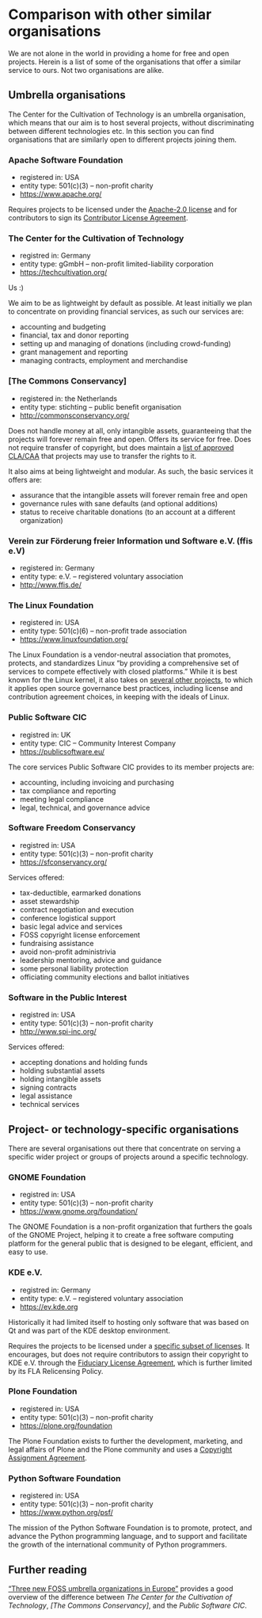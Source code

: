 # Comparison with other similar organisations

We are not alone in the world in providing a home for free and open projects. Herein is a list of some of the organisations that offer a similar service to ours. Not two organisations are alike.


## Umbrella organisations

The Center for the Cultivation of Technology is an umbrella organisation, which means that our aim is to host several projects, without discriminating between different technologies etc. In this section you can find organisations that are similarly open to different projects joining them.


### Apache Software Foundation

- registered in: USA
- entity type: 501(c)(3) – non-profit charity
- <https://www.apache.org/>

Requires projects to be licensed under the [Apache-2.0 license][apache_2.0] and for contributors to sign its [Contributor License Agreement][apache_cla].

[apache_2.0]: http://apache.org/licenses/#2.0
[apache_cla]: http://apache.org/licenses/#clas


### The Center for the Cultivation of Technology

- registred in: Germany
- entity type: gGmbH – non-profit limited-liability corporation
- <https://techcultivation.org/>

Us :)

We aim to be as lightweight by default as possible. At least initially we plan to concentrate on providing financial services, as such our services are:

- accounting and budgeting
- financial, tax and donor reporting
- setting up and managing of donations (including crowd-funding)
- grant management and reporting
- managing contracts, employment and merchandise


### \[The Commons Conservancy\]

- registered in: the Netherlands
- entity type: stichting – public benefit organisation
- <http://commonsconservancy.org/>

Does not handle money at all, only intangible assets, guaranteeing that the projects will forever remain free and open. Offers its service for free. Does not require transfer of copyright, but does maintain a [list of approved CLA/CAA][tcc_ldw] that projects may use to transfer the rights to it.

It also aims at being lightweight and modular. As such, the basic services it offers are:

- assurance that the intangible assets will forever remain free and open
- governance rules with sane defaults (and optional additions)
- status to receive charitable donations (to an account at a different organization)


[tcc_ldw]: http://dracc.commonsconservancy.org/0013-LegalDocumentWhitelist/


### Verein zur Förderung freier Information und Software e.V. (ffis e.V)

- registered in: Germany
- entity type: e.V. – registered voluntary association
- <http://www.ffis.de/>


### The Linux Foundation

- registered in: USA
- entity type: 501(c)(6) – non-profit trade association
- <https://www.linuxfoundation.org/>

The Linux Foundation is a vendor-neutral association that promotes, protects, and standardizes Linux “by providing a comprehensive set of services to compete effectively with closed platforms.” While it is best known for the Linux kernel, it also takes on [several other projects][lf_projects], to which it applies open source governance best practices, including license and contribution agreement choices, in keeping with the ideals of Linux.

[lf_projects]: https://www.linuxfoundation.org/projects


### Public Software CIC

- registred in: UK
- entity type: CIC – Community Interest Company
- <https://publicsoftware.eu/>

The core services Public Software CIC provides to its member projects are:

- accounting, including invoicing and purchasing
- tax compliance and reporting
- meeting legal compliance
- legal, technical, and governance advice


### Software Freedom Conservancy

- registred in: USA
- entity type: 501(c)(3) – non-profit charity
- <https://sfconservancy.org/>

Services offered:

- tax-deductible, earmarked donations
- asset stewardship
- contract negotiation and execution
- conference logistical support
- basic legal advice and services
- FOSS copyright license enforcement
- fundraising assistance
- avoid non-profit administrivia
- leadership mentoring, advice and guidance
- some personal liability protection
- officiating community elections and ballot initiatives


### Software in the Public Interest

- registred in: USA
- entity type: 501(c)(3) – non-profit charity
- <http://www.spi-inc.org/>

Services offered:

- accepting donations and holding funds
- holding substantial assets
- holding intangible assets
- signing contracts
- legal assistance
- technical services


## Project- or technology-specific organisations

There are several organisations out there that concentrate on serving a specific wider project or groups of projects around a specific technology.


### GNOME Foundation

- registred in: USA
- entity type: 501(c)(3) – non-profit charity
- <https://www.gnome.org/foundation/>

The GNOME Foundation is a non-profit organization that furthers the goals of the GNOME Project, helping it to create a free software computing platform for the general public that is designed to be elegant, efficient, and easy to use.


### KDE e.V.

- registred in: Germany
- entity type: e.V. – registered voluntary association
- <https://ev.kde.org>

Historically it had limited itself to hosting only software that was based on Qt and was part of the KDE desktop environment.

Requires the projects to be licensed under a [specific subset of licenses][kde_lp]. It encourages, but does not require contributors to assign their copyright to KDE e.V. through the [Fiduciary License Agreement][kde_fla], which is further limited by its FLA Relicensing Policy.

[kde_lp]: https://community.kde.org/Policies/Licensing_Policy
[kde_fla]: https://ev.kde.org/rules/fla.php


### Plone Foundation

- registered in: USA
- entity type: 501(c)(3) – non-profit charity
- <https://plone.org/foundation>

The Plone Foundation exists to further the development, marketing, and legal affairs of Plone and the Plone community and uses a [Copyright Assignment Agreement][plone_cla].

[plone_cla]: https://plone.org/foundation/contributors-agreement


### Python Software Foundation

- registered in: USA
- entity type: 501(c)(3) – non-profit charity
- <https://www.python.org/psf/>

The mission of the Python Software Foundation is to promote, protect, and advance the Python programming language, and to support and facilitate the growth of the international community of Python programmers.


## Further reading

[“Three new FOSS umbrella organizations in Europe”][lwn] provides a good overview of the difference between _The Center for the Cultivation of Technology_, _\[The Commons Conservancy\]_, and the _Public Software CIC_.

[lwn]: https://lwn.net/Articles/713073/
